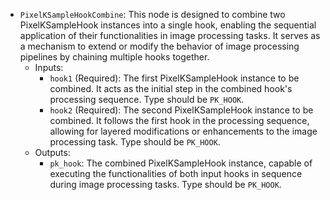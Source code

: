 - `PixelKSampleHookCombine`: This node is designed to combine two PixelKSampleHook instances into a single hook, enabling the sequential application of their functionalities in image processing tasks. It serves as a mechanism to extend or modify the behavior of image processing pipelines by chaining multiple hooks together.
    - Inputs:
        - `hook1` (Required): The first PixelKSampleHook instance to be combined. It acts as the initial step in the combined hook's processing sequence. Type should be `PK_HOOK`.
        - `hook2` (Required): The second PixelKSampleHook instance to be combined. It follows the first hook in the processing sequence, allowing for layered modifications or enhancements to the image processing task. Type should be `PK_HOOK`.
    - Outputs:
        - `pk_hook`: The combined PixelKSampleHook instance, capable of executing the functionalities of both input hooks in sequence during image processing tasks. Type should be `PK_HOOK`.
